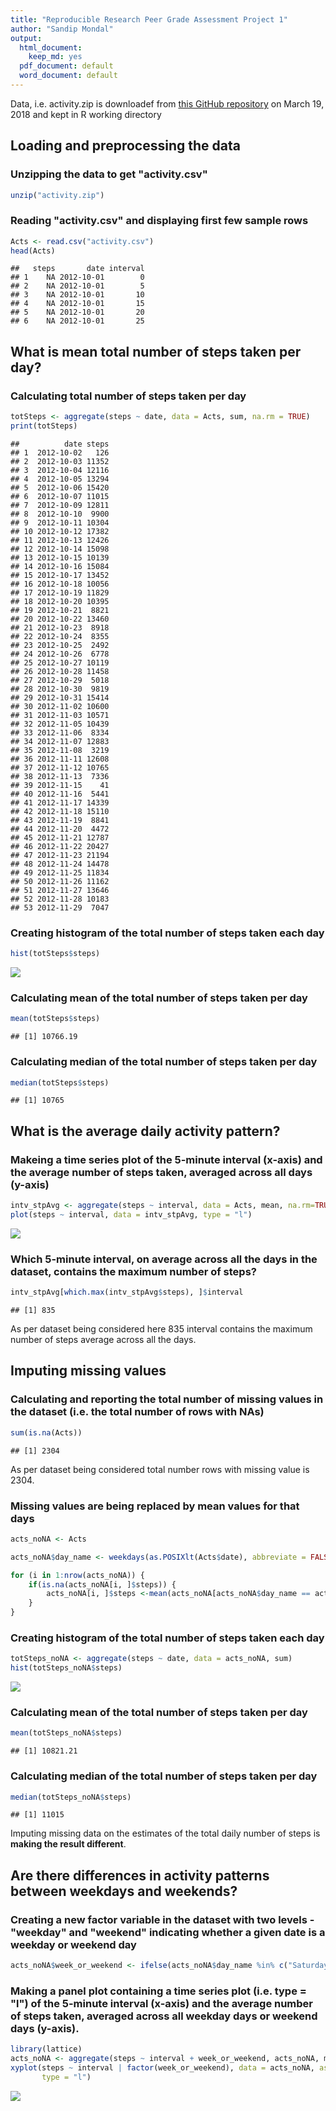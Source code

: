 ```yaml
---
title: "Reproducible Research Peer Grade Assessment Project 1"
author: "Sandip Mondal"
output:
  html_document:
    keep_md: yes
  pdf_document: default
  word_document: default
---  
```

  
Data, i.e. activity.zip is downloadef from [this GitHub repository](http://github.com/rdpeng/RepData_PeerAssessment1) on March 19, 2018 and kept in R working directory
  
  
  
## Loading and preprocessing the data
  
  
  
### Unzipping the data to get "activity.csv"

```r
unzip("activity.zip")
```
  
  
### Reading "activity.csv" and displaying first few sample rows

```r
Acts <- read.csv("activity.csv")
head(Acts)
```

```
##   steps       date interval
## 1    NA 2012-10-01        0
## 2    NA 2012-10-01        5
## 3    NA 2012-10-01       10
## 4    NA 2012-10-01       15
## 5    NA 2012-10-01       20
## 6    NA 2012-10-01       25
```
  
  
  
## What is mean total number of steps taken per day?
  
  
  
### Calculating total number of steps taken per day

```r
totSteps <- aggregate(steps ~ date, data = Acts, sum, na.rm = TRUE)
print(totSteps)
```

```
##          date steps
## 1  2012-10-02   126
## 2  2012-10-03 11352
## 3  2012-10-04 12116
## 4  2012-10-05 13294
## 5  2012-10-06 15420
## 6  2012-10-07 11015
## 7  2012-10-09 12811
## 8  2012-10-10  9900
## 9  2012-10-11 10304
## 10 2012-10-12 17382
## 11 2012-10-13 12426
## 12 2012-10-14 15098
## 13 2012-10-15 10139
## 14 2012-10-16 15084
## 15 2012-10-17 13452
## 16 2012-10-18 10056
## 17 2012-10-19 11829
## 18 2012-10-20 10395
## 19 2012-10-21  8821
## 20 2012-10-22 13460
## 21 2012-10-23  8918
## 22 2012-10-24  8355
## 23 2012-10-25  2492
## 24 2012-10-26  6778
## 25 2012-10-27 10119
## 26 2012-10-28 11458
## 27 2012-10-29  5018
## 28 2012-10-30  9819
## 29 2012-10-31 15414
## 30 2012-11-02 10600
## 31 2012-11-03 10571
## 32 2012-11-05 10439
## 33 2012-11-06  8334
## 34 2012-11-07 12883
## 35 2012-11-08  3219
## 36 2012-11-11 12608
## 37 2012-11-12 10765
## 38 2012-11-13  7336
## 39 2012-11-15    41
## 40 2012-11-16  5441
## 41 2012-11-17 14339
## 42 2012-11-18 15110
## 43 2012-11-19  8841
## 44 2012-11-20  4472
## 45 2012-11-21 12787
## 46 2012-11-22 20427
## 47 2012-11-23 21194
## 48 2012-11-24 14478
## 49 2012-11-25 11834
## 50 2012-11-26 11162
## 51 2012-11-27 13646
## 52 2012-11-28 10183
## 53 2012-11-29  7047
```
  
  
  
### Creating histogram of the total number of steps taken each day

```r
hist(totSteps$steps)
```

![](PA1_template_files/figure-html/create_tot_steps_hist-1.png)<!-- -->
  
  
  
### Calculating mean of the total number of steps taken per day

```r
mean(totSteps$steps)
```

```
## [1] 10766.19
```
  
  
  
### Calculating median of the total number of steps taken per day

```r
median(totSteps$steps)
```

```
## [1] 10765
```
  
  
  
## What is the average daily activity pattern?
  
  
  
### Makeing a time series plot of the 5-minute interval (x-axis) and the average number of steps taken, averaged across all days (y-axis)

```r
intv_stpAvg <- aggregate(steps ~ interval, data = Acts, mean, na.rm=TRUE)
plot(steps ~ interval, data = intv_stpAvg, type = "l")
```

![](PA1_template_files/figure-html/time_series_plot-1.png)<!-- -->
  
  
  
### Which 5-minute interval, on average across all the days in the dataset, contains the maximum number of steps?

```r
intv_stpAvg[which.max(intv_stpAvg$steps), ]$interval
```

```
## [1] 835
```
  
As per dataset being considered here 835 interval contains the maximum number of steps average across all the days.
  
  
  
## Imputing missing values
  
  
 
### Calculating and reporting the total number of missing values in the dataset (i.e. the total number of rows with NAs)

```r
sum(is.na(Acts))
```

```
## [1] 2304
```
  
As per dataset being considered total number rows with missing value is 2304.
  
  
 
### Missing values are being replaced by mean values for that days

```r
acts_noNA <- Acts

acts_noNA$day_name <- weekdays(as.POSIXlt(Acts$date), abbreviate = FALSE)

for (i in 1:nrow(acts_noNA)) {
    if(is.na(acts_noNA[i, ]$steps)) {
        acts_noNA[i, ]$steps <-mean(acts_noNA[acts_noNA$day_name == acts_noNA[i, ]$day_name,]$steps, na.rm = TRUE)
    }
}
```
  
  
  
### Creating histogram of the total number of steps taken each day

```r
totSteps_noNA <- aggregate(steps ~ date, data = acts_noNA, sum)
hist(totSteps_noNA$steps)
```

![](PA1_template_files/figure-html/create_tot_steps_hist_noNA-1.png)<!-- -->
  
  
  
### Calculating mean of the total number of steps taken per day

```r
mean(totSteps_noNA$steps)
```

```
## [1] 10821.21
```
  
  
  
### Calculating median of the total number of steps taken per day

```r
median(totSteps_noNA$steps)
```

```
## [1] 11015
```
  
Imputing missing data on the estimates of the total daily number of steps is **making the result different**.
  
  
  
## Are there differences in activity patterns between weekdays and weekends?
  
  
### Creating a new factor variable in the dataset with two levels - "weekday" and "weekend" indicating whether a given date is a weekday or weekend day

```r
acts_noNA$week_or_weekend <- ifelse(acts_noNA$day_name %in% c("Saturday", "Sunday"), "weekend", "weekday")
```
  
  
  
### Making a panel plot containing a time series plot (i.e. type = "l") of the 5-minute interval (x-axis) and the average number of steps taken, averaged across all weekday days or weekend days (y-axis).

```r
library(lattice)
acts_noNA <- aggregate(steps ~ interval + week_or_weekend, acts_noNA, mean)
xyplot(steps ~ interval | factor(week_or_weekend), data = acts_noNA, aspect = 1/2, 
       type = "l")
```

![](PA1_template_files/figure-html/create_panel_plt-1.png)<!-- -->


